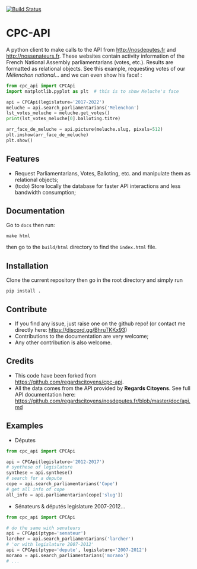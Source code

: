 [![Build Status](https://travis-ci.org/regardscitoyens/cpc-api.svg)](https://travis-ci.org/regardscitoyens/cpc-api)

# CPC-API
A python client to make calls to the API from http://nosdeputes.fr and http://nossenateurs.fr. These websites
contain activity information of the French National Assembly parliamentarians (votes, etc.). 
Results are formatted as relational objects. See this example, requesting votes of our *Mélenchon national*... and we can even show his face!
:

```python
from cpc_api import CPCApi
import matplotlib.pyplot as plt  # this is to show Meluche's face

api = CPCApi(legislature='2017-2022')
meluche = api.search_parliamentarians('Melenchon')
lst_votes_meluche = meluche.get_votes()
print(lst_votes_meluche[0].balloting.titre)

arr_face_de_meluche = api.picture(meluche.slug, pixels=512)
plt.imshow(arr_face_de_meluche)
plt.show()
```

## Features

- Request Parliamentarians, Votes, Balloting, etc. and manipulate them as relational objects;
- (todo) Store locally the database for faster API interactions and less bandwidth consumption;

## Documentation

Go to `docs` then run:

```
make html
```

then go to the `build/html` directory to find the `index.html` file.


## Installation


Clone the current repository then go in the root directory and simply run

    pip install .

## Contribute


- If you find any issue, just raise one on the github repo! (or contact me directly here: https://discord.gg/BhruTKKx93)
- Contributions to the documentation are very welcome;
- Any other contribution is also welcome.

## Credits

- This code have been forked from https://github.com/regardscitoyens/cpc-api.
- All the data comes from the API provided by **Regards Citoyens**. See full API documentation here: https://github.com/regardscitoyens/nosdeputes.fr/blob/master/doc/api.md


## Examples

 * Députes

```python
from cpc_api import CPCApi

api = CPCApi(legislature='2012-2017')
# synthese of legislature
synthese = api.synthese()
# search for a depute
cope = api.search_parliamentarians('Cope')
# get all info of cope
all_info = api.parliamentarian(cope['slug'])
```

 * Sénateurs & députés legislature 2007-2012...

```python
from cpc_api import CPCApi

# do the same with senateurs
api = CPCApi(ptype='senateur')
larcher = api.search_parliamentarians('larcher')
# 'or with legislature 2007-2012'
api = CPCApi(ptype='depute', legislature='2007-2012')
morano = api.search_parliamentarians('morano')
# ...
```
